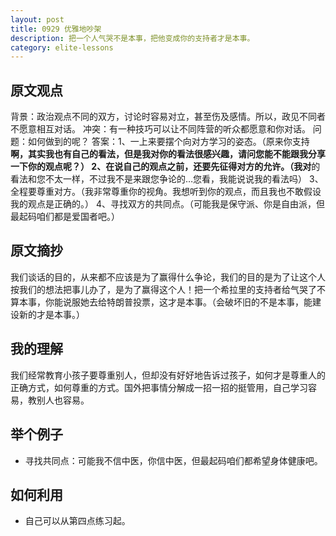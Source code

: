 ```yaml
---
layout: post
title: 0929 优雅地吵架
description: 把一个人气哭不是本事，把他变成你的支持者才是本事。
category: elite-lessons
---
```


## 原文观点
背景：政治观点不同的双方，讨论时容易对立，甚至伤及感情。所以，政见不同者不愿意相互对话。
冲突：有一种技巧可以让不同阵营的听众都愿意和你对话。
问题：如何做到的呢？
答案：1、一上来要摆个向对方学习的姿态。（原来你支持**啊，其实我也有自己的看法，但是我对你的看法很感兴趣，请问您能不能跟我分享一下你的观点呢？）
2、在说自己的观点之前，还要先征得对方的允许。（我对**的看法和您不太一样，不过我不是来跟您争论的…您看，我能说说我的看法吗）
3、全程要尊重对方。（我非常尊重你的视角。我想听到你的观点，而且我也不敢假设我的观点是正确的。）
4、寻找双方的共同点。（可能我是保守派、你是自由派，但最起码咱们都是爱国者吧。）

## 原文摘抄
我们谈话的目的，从来都不应该是为了赢得什么争论，我们的目的是为了让这个人按我们的想法把事儿办了，是为了赢得这个人！把一个希拉里的支持者给气哭了不算本事，你能说服她去给特朗普投票，这才是本事。（会破坏旧的不是本事，能建设新的才是本事。）

## 我的理解
我们经常教育小孩子要尊重别人，但却没有好好地告诉过孩子，如何才是尊重人的正确方式，如何尊重的方式。国外把事情分解成一招一招的挺管用，自己学习容易，教别人也容易。

## 举个例子
- 寻找共同点：可能我不信中医，你信中医，但最起码咱们都希望身体健康吧。

## 如何利用
- 自己可以从第四点练习起。

